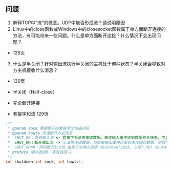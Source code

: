 ## 问题

1. 解释TCP中“流”的概念。UDP中能否形成流？请说明原因
2. Linux中的close函数或Windows中的closesocket函数属于单方面断开连接的方法，有可能带来一些问题。什么是单方面断开连接？什么情况下会出现问题？
  * 128页
3. 什么是半关闭？针对输出流执行半关闭的主机处于何种状态？半关闭会导致对方主机接收什么消息？
  * 130页

* 半关闭（Half-close）
* 完全断开连接
* 套接字和流 129页

```c
/**
 * @param sock 需要断开的套接字文件描述符
 * @param howto 传递断开方式信息
 *  SHUT_RD：断开输入流 <- 套接字无法再接收数据。即使输入缓冲收到数据也会抹去，而且无法调用输入相关函数
 *  SHUT_WR：断开输出流 -> 无法再传输数据。但如果输出缓冲还留有未传输到数据，则将传递至目标主机
 *  SHUT_RDWR：同时断开I/O流 相当于分两次调用 shutdown(sock, SHUT_RD) shutdown(sock, SHUT_WR)
 * @return 成功返回0，失败返回-1
 */
int shutdown(int sock, int howto);
```


